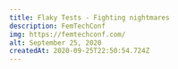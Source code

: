 ```yaml
---
title: Flaky Tests - Fighting nightmares
description: FemTechConf
img: https://femtechconf.com/
alt: September 25, 2020
createdAt: 2020-09-25T22:50:54.724Z
---
```

